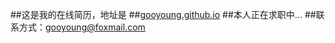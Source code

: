 ##这是我的在线简历，地址是
##[gooyoung.github.io](http://gooyoung.github.io/)
##本人正在求职中...
##联系方式：gooyoung@foxmail.com
